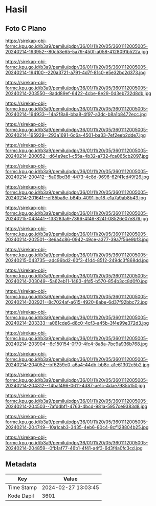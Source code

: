 # Hasil

## Foto C Plano

https://sirekap-obj-formc.kpu.go.id/b3a9/pemilu/pdpr/36/01/11/20/05/3601112005005-20240214-193952--80c53e65-5a79-450f-a058-4128091b522a.jpg

https://sirekap-obj-formc.kpu.go.id/b3a9/pemilu/pdpr/36/01/11/20/05/3601112005005-20240214-194100--220a3721-a791-4d7f-81c0-e5e32bc2d373.jpg

https://sirekap-obj-formc.kpu.go.id/b3a9/pemilu/pdpr/36/01/11/20/05/3601112005005-20240214-203550--8add89ef-6422-4cbe-8e29-0d3eb732d8db.jpg

https://sirekap-obj-formc.kpu.go.id/b3a9/pemilu/pdpr/36/01/11/20/05/3601112005005-20240214-194933--14a2f8a8-bba8-4f97-a3dc-b8a1b8472ecc.jpg

https://sirekap-obj-formc.kpu.go.id/b3a9/pemilu/pdpr/36/01/11/20/05/3601112005005-20240214-195929--293a1691-6c6a-4501-ba33-7ef2eeb2dde7.jpg

https://sirekap-obj-formc.kpu.go.id/b3a9/pemilu/pdpr/36/01/11/20/05/3601112005005-20240214-200052--d64e9ec1-c55a-4b32-a732-fca065cb2097.jpg

https://sirekap-obj-formc.kpu.go.id/b3a9/pemilu/pdpr/36/01/11/20/05/3601112005005-20240214-200412--5a06bd36-4473-4c8d-9696-62f41cd49f26.jpg

https://sirekap-obj-formc.kpu.go.id/b3a9/pemilu/pdpr/36/01/11/20/05/3601112005005-20240214-201641--ef85ba8e-b84b-4091-bc18-e1a7a9ab8b43.jpg

https://sirekap-obj-formc.kpu.go.id/b3a9/pemilu/pdpr/36/01/11/20/05/3601112005005-20240215-043441--133283a9-7396-4f46-824f-08526e07e876.jpg

https://sirekap-obj-formc.kpu.go.id/b3a9/pemilu/pdpr/36/01/11/20/05/3601112005005-20240214-202501--3e6a4c86-0942-49ce-a377-39a7f56e9bf3.jpg

https://sirekap-obj-formc.kpu.go.id/b3a9/pemilu/pdpr/36/01/11/20/05/3601112005005-20240215-043735--adc96bd2-60f3-41d4-8512-249dc3f868dd.jpg

https://sirekap-obj-formc.kpu.go.id/b3a9/pemilu/pdpr/36/01/11/20/05/3601112005005-20240214-203049--5a62eb11-1483-4fd5-b570-854b3cc8d0f0.jpg

https://sirekap-obj-formc.kpu.go.id/b3a9/pemilu/pdpr/36/01/11/20/05/3601112005005-20240214-202921--8c7024af-a615-4920-8abe-6d37f92bbc72.jpg

https://sirekap-obj-formc.kpu.go.id/b3a9/pemilu/pdpr/36/01/11/20/05/3601112005005-20240214-203333--a061cde6-d8c0-4cf3-a45b-3f4e99e372d3.jpg

https://sirekap-obj-formc.kpu.go.id/b3a9/pemilu/pdpr/36/01/11/20/05/3601112005005-20240214-203904--6c150154-0f70-4fc4-8a8a-7bc9a936b768.jpg

https://sirekap-obj-formc.kpu.go.id/b3a9/pemilu/pdpr/36/01/11/20/05/3601112005005-20240214-204052--bf6259e0-a6a4-44db-bb8c-a1e61302c5b2.jpg

https://sirekap-obj-formc.kpu.go.id/b3a9/pemilu/pdpr/36/01/11/20/05/3601112005005-20240214-204312--14baf496-0611-4d87-ae1c-4dae7985b150.jpg

https://sirekap-obj-formc.kpu.go.id/b3a9/pemilu/pdpr/36/01/11/20/05/3601112005005-20240214-204503--7afddbf1-4763-4bcd-981a-5957ce9383d8.jpg

https://sirekap-obj-formc.kpu.go.id/b3a9/pemilu/pdpr/36/01/11/20/05/3601112005005-20240214-204749--10a1cab3-3435-4eb6-80c4-8cf128804b25.jpg

https://sirekap-obj-formc.kpu.go.id/b3a9/pemilu/pdpr/36/01/11/20/05/3601112005005-20240214-204859--0fb1af77-46b1-4f41-a4f3-6d3f4a0fc3cd.jpg


## Metadata

| Key        | Value               |
| ---------- | ------------------- |
| Time Stamp | 2024-02-27 13:03:45 |
| Kode Dapil | 3601                |



